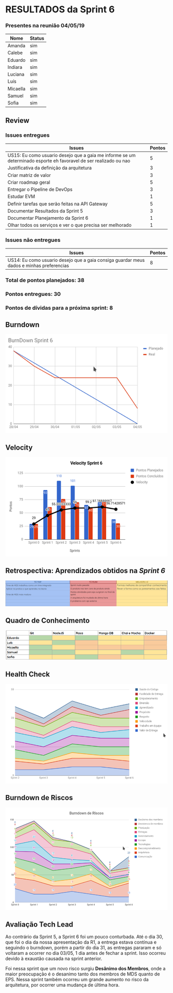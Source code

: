 # RESULTADOS da Sprint 6

### Presentes na reunião 04/05/19

| Nome | Status |
| --------- | -------- |
| Amanda | sim |
| Calebe | sim |
| Eduardo | sim |
| Indiara | sim |
| Luciana | sim |
| Luís | sim |
| Micaella | sim |
| Samuel | sim |
| Sofia | sim |


## Review

### Issues entregues

| Issues | Pontos |
| --------- | -------- |
| US15: Eu como usuario desejo que a gaia me informe se um determinado esporte eh favoravel de ser realizado ou nao | 5 |
| Justificativa da definição da arquitetura | 3 |
| Criar matriz de valor | 3 |
| Criar roadmap geral | 5 |
| Entregar o Pipeline de DevOps | 3 |
| Estudar EVM | 1 |
| Definir tarefas que serão feitas na API Gateway | 5 |
| Documentar Resultados da Sprint 5 | 3 |
| Documentar Planejamento da Sprint 6 | 1 |
| Olhar todos os serviços e ver o que precisa ser melhorado | 1 |



### Issues não entregues 

| Issues | Pontos |
| --------- | -------- |
| US14: Eu como usuario desejo que a gaia consiga guardar meus dados e minhas preferencias | 8 |


### Total de pontos planejados: 38

### Pontos entregues: 30

### Pontos de dívidas para a próxima sprint: 8


## Burndown


![Burndown Sprint X](../../assets/imgs/burndown/Burndown-Sprint6.png)


## Velocity


![Velocity Sprint X](../../assets/imgs/velocity/Velocity-Sprint6.png)


## Retrospectiva: Aprendizados obtidos na *Sprint 6* 

![Retrospectiva Sprint X](../../assets/imgs/retrospectiva/retrospectiva-S06.png)


## Quadro de Conhecimento 

![Quadro Sprint 5](../../assets/imgs/conhecimento/conhecimento-s6.png)


## Health Check 

![Health Check Sprint 5](../../assets/imgs/healthcheck/healthcheck-s6.png)

## Burndown de Riscos 

![Burndown de Riscos 5](../../assets/imgs/riscos/riscos6.png)


## Avaliação Tech Lead

<p>Ao contrário da Sprint 5, a Sprint 6 foi um pouco conturbada. Até o dia 30, que foi o dia da nossa apresentação da R1, a entrega estava contínua e seguindo o burndown, porém a partir do dia 31, as entregas pararam e só voltaram a ocorrer no dia 03/05, 1 dia antes de fechar a sprint. Isso ocorreu devido à exaustão causada na sprint anterior.</p>
<p>Foi nessa sprint que um novo risco surgiu <b>Desânimo dos Membros</b>, onde a maior preocupação é o desanimo tanto dos membros de MDS quanto de EPS. Nessa sprint também ocorreu um grande aumento no risco da arquitetura, por ocorrer uma mudança de última hora.</p>